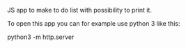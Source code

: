 JS app to make to do list with possibility to print it.

To open this app you can for example use python 3 like this:

python3 -m http.server

